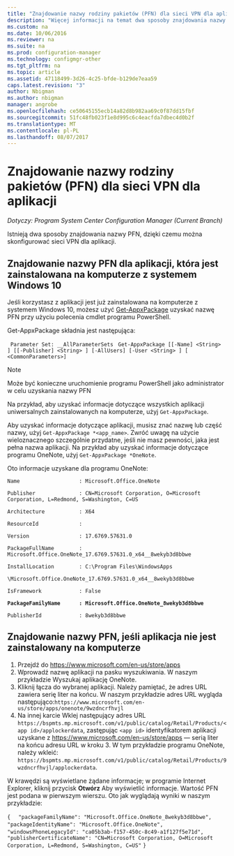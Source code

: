 ```yaml
---
title: "Znajdowanie nazwy rodziny pakietów (PFN) dla sieci VPN dla aplikacji | Dokumentacja firmy Microsoft"
description: "Więcej informacji na temat dwa sposoby znajdowania nazwy rodziny pakietów, dzięki czemu można skonfigurować sieci VPN dla aplikacji."
ms.custom: na
ms.date: 10/06/2016
ms.reviewer: na
ms.suite: na
ms.prod: configuration-manager
ms.technology: configmgr-other
ms.tgt_pltfrm: na
ms.topic: article
ms.assetid: 47118499-3d26-4c25-bfde-b129de7eaa59
caps.latest.revision: "3"
author: Nbigman
ms.author: nbigman
manager: angrobe
ms.openlocfilehash: ce50645155ecb14a82d8b982aa69c0f87dd15fbf
ms.sourcegitcommit: 51fc48fb023f1e8d995c6c4eacfda7dbec4d0b2f
ms.translationtype: MT
ms.contentlocale: pl-PL
ms.lasthandoff: 08/07/2017
---
```

# <a name="find-a-package-family-name-pfn-for-per-app-vpn"></a>Znajdowanie nazwy rodziny pakietów (PFN) dla sieci VPN dla aplikacji

*Dotyczy: Program System Center Configuration Manager (Current Branch)*


Istnieją dwa sposoby znajdowania nazwy PFN, dzięki czemu można skonfigurować sieci VPN dla aplikacji.

## <a name="find-a-pfn-for-an-app-thats-installed-on-a-windows-10-computer"></a>Znajdowanie nazwy PFN dla aplikacji, która jest zainstalowana na komputerze z systemem Windows 10

Jeśli korzystasz z aplikacji jest już zainstalowana na komputerze z systemem Windows 10, możesz użyć [Get-AppxPackage](https://technet.microsoft.com/library/hh856044.aspx) uzyskać nazwę PFN przy użyciu polecenia cmdlet programu PowerShell.

Get-AppxPackage składnia jest następująca:

` Parameter Set: __AllParameterSets`
` Get-AppxPackage [[-Name] <String> ] [[-Publisher] <String> ] [-AllUsers] [-User <String> ] [ <CommonParameters>]`

> [!NOTE]
> Może być konieczne uruchomienie programu PowerShell jako administrator w celu uzyskania nazwy PFN

Na przykład, aby uzyskać informacje dotyczące wszystkich aplikacji uniwersalnych zainstalowanych na komputerze, użyj `Get-AppxPackage`.

Aby uzyskać informacje dotyczące aplikacji, musisz znać nazwę lub część nazwy, użyj `Get-AppxPackage *<app_name>`. Zwróć uwagę na użycie wieloznacznego szczególnie przydatne, jeśli nie masz pewności, jaka jest pełna nazwa aplikacji. Na przykład aby uzyskać informacje dotyczące programu OneNote, użyj `Get-AppxPackage *OneNote`.


Oto informacje uzyskane dla programu OneNote:

`Name                   : Microsoft.Office.OneNote`

`Publisher              : CN=Microsoft Corporation, O=Microsoft Corporation, L=Redmond, S=Washington, C=US`

`Architecture           : X64`

`ResourceId             :`

`Version                : 17.6769.57631.0`

`PackageFullName        : Microsoft.Office.OneNote_17.6769.57631.0_x64__8wekyb3d8bbwe`

`InstallLocation        : C:\Program Files\WindowsApps`

`\Microsoft.Office.OneNote_17.6769.57631.0_x64__8wekyb3d8bbwe`

`IsFramework            : False`

**`PackageFamilyName      : Microsoft.Office.OneNote_8wekyb3d8bbwe`**

`PublisherId            : 8wekyb3d8bbwe`



## <a name="find-a-pfn-if-the-app-is-not-installed-on-a-computer"></a>Znajdowanie nazwy PFN, jeśli aplikacja nie jest zainstalowany na komputerze

1.  Przejdź do https://www.microsoft.com/en-us/store/apps
2.  Wprowadź nazwę aplikacji na pasku wyszukiwania. W naszym przykładzie Wyszukaj aplikację OneNote.
3.  Kliknij łącza do wybranej aplikacji. Należy pamiętać, że adres URL zawiera serię liter na końcu. W naszym przykładzie adres URL wygląda następująco:`https://www.microsoft.com/en-us/store/apps/onenote/9wzdncrfhvjl`
4.  Na innej karcie Wklej następujący adres URL `https://bspmts.mp.microsoft.com/v1/public/catalog/Retail/Products/<app id>/applockerdata`, zastępując `<app id>` identyfikatorem aplikacji uzyskane z https://www.microsoft.com/en-us/store/apps — serią liter na końcu adresu URL w kroku 3. W tym przykładzie programu OneNote, należy wkleić: `https://bspmts.mp.microsoft.com/v1/public/catalog/Retail/Products/9wzdncrfhvjl/applockerdata`.

W krawędzi są wyświetlane żądane informacje; w programie Internet Explorer, kliknij przycisk **Otwórz** Aby wyświetlić informacje. Wartość PFN jest podana w pierwszym wierszu. Oto jak wyglądają wyniki w naszym przykładzie:


`{`
`  "packageFamilyName": "Microsoft.Office.OneNote_8wekyb3d8bbwe",`
`  "packageIdentityName": "Microsoft.Office.OneNote",`
`  "windowsPhoneLegacyId": "ca05b3ab-f157-450c-8c49-a1f127f5e71d",`
`  "publisherCertificateName": "CN=Microsoft Corporation, O=Microsoft Corporation, L=Redmond, S=Washington, C=US"`
`}`
